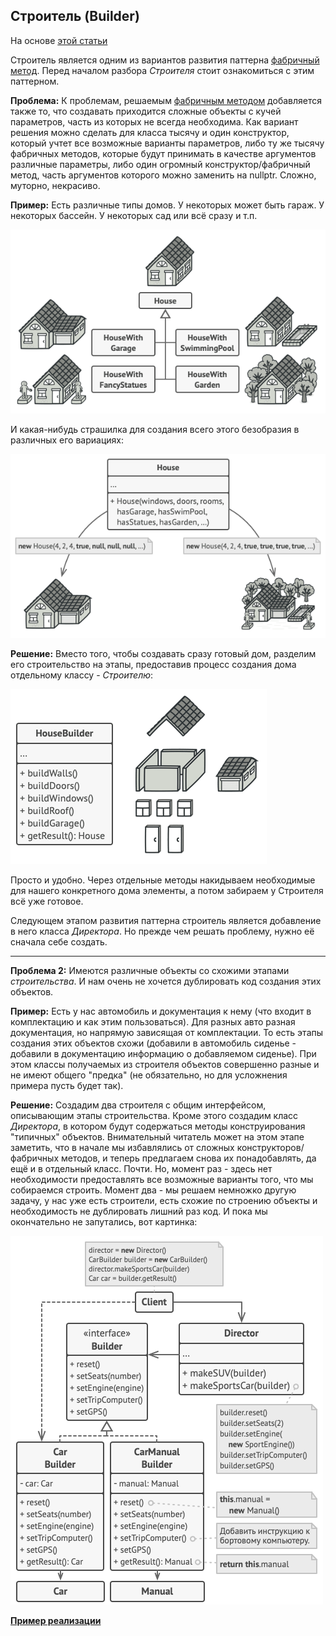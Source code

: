 ## Строитель (Builder)
На основе [этой статьи](https://refactoring.guru/ru/design-patterns/builder)
 
Строитель является одним из вариантов развития паттерна
[фабричный метод](./factory_method.md). Перед началом разбора _Строителя_ стоит
ознакомиться с этим паттерном.

**Проблема:** К проблемам, решаемым [фабричным методом](./factory_method.md)
добавляется также то, что создавать приходится сложные объекты с кучей параметров,
часть из которых не всегда необходима. Как вариант решения можно сделать для класса
тысячу и один конструктор, который учтет все возможные варианты параметров, либо ту
же тысячу фабричных методов, которые будут принимать в качестве аргументов различные
параметры, либо один огромный конструктор/фабричный метод, часть аргументов которого
можно заменить на nullptr. Сложно, муторно, некрасиво.

**Пример:** Есть различные типы домов. У некоторых может быть гараж. У некоторых
бассейн. У некоторых сад или всё сразу и т.п.

![Разные дома](./img/builder_1.png)

И какая-нибудь страшилка для создания всего этого безобразия в различных его 
вариациях:

![Какой красивый конструктор](./img/builder_2.png)

**Решение:** Вместо того, чтобы создавать сразу готовый дом, разделим его 
строительство на этапы, предоставив процесс создания дома отдельному классу - 
_Строителю_:

![Возводим дом](./img/builder_3.png)

Просто и удобно. Через отдельные методы накидываем необходимые для нашего конкретного
дома элементы, а потом забираем у Строителя всё уже готовое.

Следующем этапом развития паттерна строитель является добавление в него класса
_Директора_. Но прежде чем решать проблему, нужно её сначала себе создать.

________________________________________________________________________________

**Проблема 2:** Имеются различные объекты со схожими этапами _строительства_. И нам
очень не хочется дублировать код создания этих объектов.

**Пример:** Есть у нас автомобиль и документация к нему (что входит в комплектацию
и как этим пользоваться). Для разных авто разная документация, но напрямую зависящая
от комплектации. То есть этапы создания этих объектов схожи (добавили в автомобиль
сиденье - добавили в документацию информацию о добавляемом сиденье). При этом классы
получаемых из строителя объектов совершенно разные и не имеют общего "предка" (не 
обязательно, но для усложнения примера пусть будет так).

**Решение:** Создадим два строителя с общим интерфейсом, описывающим этапы
строительства. Кроме этого создадим класс _Директора_, в котором будут содержаться
методы конструирования "типичных" объектов. Внимательный читатель может на этом
этапе заметить, что в начале мы избавлялись от сложных конструкторов/фабричных
методов, и теперь предлагаем снова их понадобавлять, да ещё и в отдельный класс.
Почти. Но, момент раз - здесь нет необходимости предоставлять все возможные варианты
того, что мы собираемся строить. Момент два - мы решаем немножко другую задачу,
у нас уже есть строители, есть схожие по строению объекты и необходимость не
дублировать лишний раз код. И пока мы окончательно не запутались, вот картинка:

![Архитектура строителя с директором](./img/builder_4.png)

**[Пример реализации](../../src/patterns/builder.cpp)**